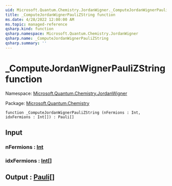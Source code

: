 ```yaml
---
uid: Microsoft.Quantum.Chemistry.JordanWigner._ComputeJordanWignerPauliZString
title: _ComputeJordanWignerPauliZString function
ms.date: 4/28/2022 12:00:00 AM
ms.topic: managed-reference
qsharp.kind: function
qsharp.namespace: Microsoft.Quantum.Chemistry.JordanWigner
qsharp.name: _ComputeJordanWignerPauliZString
qsharp.summary: ''
---
```


# _ComputeJordanWignerPauliZString function

Namespace: [Microsoft.Quantum.Chemistry.JordanWigner](xref:Microsoft.Quantum.Chemistry.JordanWigner)

Package: [Microsoft.Quantum.Chemistry](https://nuget.org/packages/Microsoft.Quantum.Chemistry)




```qsharp
function _ComputeJordanWignerPauliZString (nFermions : Int, idxFermions : Int[]) : Pauli[]
```


## Input

### nFermions : [Int](xref:microsoft.quantum.qsharp.valueliterals#int-literals)




### idxFermions : [Int](xref:microsoft.quantum.qsharp.valueliterals#int-literals)[]





## Output : [Pauli](xref:microsoft.quantum.qsharp.valueliterals#pauli-literals)[]

